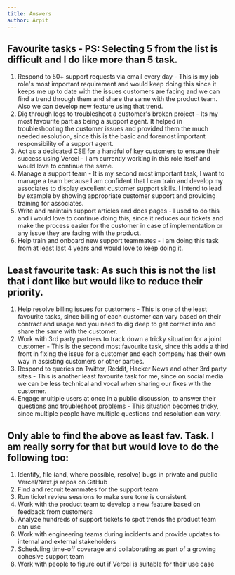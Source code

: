 ```yaml
---
title: Answers
author: Arpit
---
```


## Favourite tasks - PS: Selecting 5 from the list is difficult and I do like more than 5 task.
1. Respond to 50+ support requests via email every day - This is my job role's most important requirement and would keep doing this since it keeps me up to date with the issues customers are facing and we can find a trend through them and share the same with the product team. Also we can develop new feature using that trend.
2. Dig through logs to troubleshoot a customer's broken project - Its my most favourite part as being a support agent. It helped in troubleshooting the customer issues and provided them the much needed resolution, since this is the basic and foremost important responsibility of a support agent.
3. Act as a dedicated CSE for a handful of key customers to ensure their success using Vercel - I am currently working in this role itself and would love to continue the same.
4. Manage a support team - It is my second most important task, I want to manage a team because I am confident that I can train and develop my associates to display excellent customer support skills. I intend to lead by example by showing appropriate customer support and providing training for associates.
5. Write and maintain support articles and docs pages - I used to do this and i would love to continue doing this, since it reduces our tickets and make the process easier for the customer in case of implementation or any issue they are facing with the product.
6. Help train and onboard new support teammates - I am doing this task from at least last 4 years and would love to keep doing it.
## Least favourite task: As such this is not the list that i dont like but would like to reduce their priority.
1. Help resolve billing issues for customers - This is one of the least favourite tasks, since billing of each customer can vary based on their contract and usage and you need to dig deep to get correct info and share the same with the customer.
2. Work with 3rd party partners to track down a tricky situation for a joint customer - This is the second most favourite task, since this adds a third front in fixing the issue for a customer and each company has their own way in assisting customers or other parties.
3. Respond to queries on Twitter, Reddit, Hacker News and other 3rd party sites - This is another least favourite task for me, since on social media we can be less technical and vocal when sharing our fixes with the customer.
4. Engage multiple users at once in a public discussion, to answer their questions and troubleshoot problems - This situation becomes tricky, since multiple people have multiple questions and resolution can vary.
## Only able to find the above as least fav. Task. I am really sorry for that but would love to do the following too:
1. Identify, file (and, where possible, resolve) bugs in private and public Vercel/Next.js repos on GitHub
2. Find and recruit teammates for the support team 
3. Run ticket review sessions to make sure tone is consistent
4. Work with the product team to develop a new feature based on feedback from customers
5. Analyze hundreds of support tickets to spot trends the product team can use
6. Work with engineering teams during incidents and provide updates to internal and external stakeholders
7. Scheduling time-off coverage and collaborating as part of a growing cohesive support team
8. Work with people to figure out if Vercel is suitable for their use case
